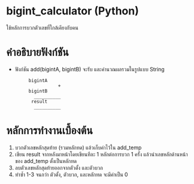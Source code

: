 # bigint_calculator (Python)
ใช้หลักการบวกตัวเลขที่ใกล้เคียงกับคน

# คำอธิบายฟังก์ชัน
- ฟังก์ชัน add(bigintA, bigintB) จะรับ และคำนวณผลรวมในรูปแบบ String

	       bigintA
		              +
	       bigintB
       	     __________
	        result
             __________

# หลักการทำงานเบื้องต้น
1. บวกตัวเลขหลักสุดท้าย (รวมหลักทด) แล้วเก็บค่าไว้ใน add_temp
2. เขียน result จากหลังมาหน้าโดยเขียนทีละ 1 หลักต่อการบวก 1 ครั้ง แล้วนำเลขหลักด้านหน้าของ add_temp ตั้งเป็นหลักทด
3. ลบตัวเลขหลักสุดท้ายออกจากตัวตั้ง และตัวบวก
4. ทำซ้ำ 1-3 จนกว่า ตัวตั้ง, ตัวบวก, และหลักทด จะมีค่าเป็น 0
